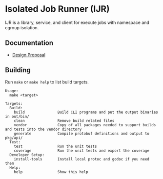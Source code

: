 # Isolated Job Runner (IJR)

IJR is a library, service, and client for execute jobs with namespace and cgroup
isolation.

## Documentation

* [Design Proposal](./docs/design-proposal.md)

## Building

Run `make` or `make help` to list build targets.

```plain
Usage:
  make <target>

Targets:
  Build:
    build               Build CLI programs and put the output binaries in out/bin/
    clean               Remove build related files
    vendor              Copy of all packages needed to support builds and tests into the vendor directory
    generate            Compile protobuf definitions and output to pkg/api/
  Test:
    test                Run the unit tests
    coverage            Run the unit tests and export the coverage
  Developer Setup:
    install-tools       Install local protoc and godoc if you need them
  Help:
    help                Show this help
```
